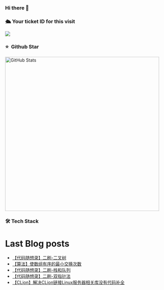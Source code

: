 ### Hi there 👋

<!--
**doraemon-hub-art/doraemon-hub-art** is a ✨ _special_ ✨ repository because its `README.md` (this file) appears on your GitHub profile.

Here are some ideas to get you started:

- 🔭 I’m currently working on ...

- 🌱 I’m currently learning ...

- 👯 I’m looking to collaborate on ...

- 🤔 I’m looking for help with ...

- 💬 Ask me about ...

- 📫 How to reach me: ...

- 😄 Pronouns: ...

- ⚡ Fun fact: ...
  -->

  

### **🛳** **Your ticket ID for this visit**

<img src="https://profile-counter.glitch.me/doraemon-hub-art/count.svg" />

### ⭐️ &nbsp;Github Star

<img width="500px"  alt="GitHub Stats" src="https://github-readme-stats.vercel.app/api?username=doraemon-hub-art&count_private=true&show_icons=true"/>

### **🛠** **Tech Stack**

# Last Blog posts
<!-- BLOG-POST-LIST:START -->
- [【代码随想录】二刷-二叉树](https://blog.csdn.net/qq_51604330/article/details/128045990)
- [【算法】使数组有序的最小交换次数](https://blog.csdn.net/qq_51604330/article/details/127834394)
- [【代码随想录】二刷-栈和队列](https://blog.csdn.net/qq_51604330/article/details/127798506)
- [【代码随想录】二刷-双指针法](https://blog.csdn.net/qq_51604330/article/details/127767083)
- [【CLion】解决CLion链接Linux服务器相关库没有代码补全](https://blog.csdn.net/qq_51604330/article/details/127730351)
<!-- BLOG-POST-LIST:END -->


